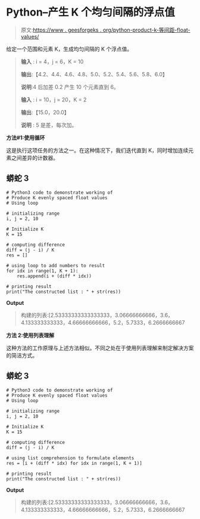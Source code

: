 # Python–产生 K 个均匀间隔的浮点值

> 原文:[https://www . geesforgeks . org/python-product-k-等间距-float-values/](https://www.geeksforgeeks.org/python-produce-k-evenly-spaced-float-values/)

给定一个范围和元素 K，生成均匀间隔的 K 个浮点值。

> **输入** : i = 4，j = 6，K = 10
> 
> **输出**:【4.2、4.4、4.6、4.8、5.0、5.2、5.4、5.6、5.8、6.0】
> 
> **说明**:4 后加差 0.2 产生 10 个元素直到 6。
> 
> **输入** : i = 10，j = 20，K = 2
> 
> **输出**:【15.0，20.0】
> 
> **说明** : 5 是差，每次加。

**方法#1:使用循环**

这是执行这项任务的方法之一。在这种情况下，我们迭代直到 K，同时增加连续元素之间差异的计数器。

## 蟒蛇 3

```
# Python3 code to demonstrate working of
# Produce K evenly spaced float values
# Using loop

# initializing range
i, j = 2, 10

# Initialize K
K = 15

# computing difference
diff = (j - i) / K
res = []

# using loop to add numbers to result
for idx in range(1, K + 1):
    res.append(i + (diff * idx))

# printing result
print("The constructed list : " + str(res))
```

**Output**

> 构建的列表:[2.53333333333333333，3.06666666666，3.6，4.133333333333，4.66666666666，5.2，5.7333，6.2666666667

**方法 2:使用列表理解**

这种方法的工作原理与上述方法相似。不同之处在于使用列表理解来制定解决方案的简洁方式。

## 蟒蛇 3

```
# Python3 code to demonstrate working of
# Produce K evenly spaced float values
# Using loop

# initializing range
i, j = 2, 10

# Initialize K
K = 15

# computing difference
diff = (j - i) / K

# using list comprehension to formulate elements
res = [i + (diff * idx) for idx in range(1, K + 1)]

# printing result
print("The constructed list : " + str(res))
```

**Output**

> 构建的列表:[2.53333333333333333，3.06666666666，3.6，4.133333333333，4.66666666666，5.2，5.7333，6.2666666667